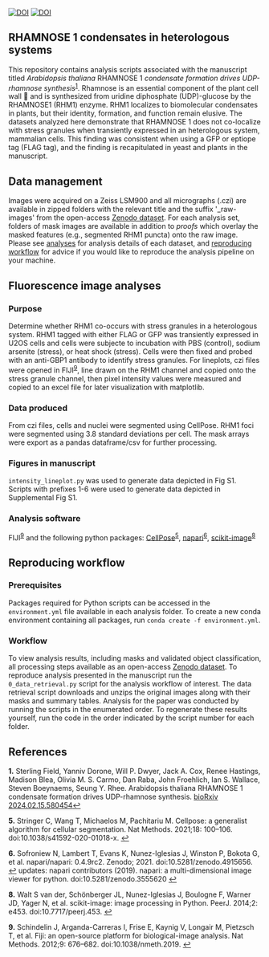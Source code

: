 [![DOI](https://zenodo.org/badge/DOI/10.5281/zenodo.15253472.svg)](https://zenodo.org/record/15253472) [![DOI](https://zenodo.org/badge/DOI/10.5281/zenodo.15255864.svg)](https://zenodo.org/record/15255864)
## RHAMNOSE 1 condensates in heterologous systems 
This repository contains analysis scripts associated with the manuscript titled *Arabidopsis thaliana* RHAMNOSE 1 *condensate formation drives UDP-rhamnose synthesis*<sup id="a1">[1](#f1)</sup>. Rhamnose is an essential component of the plant cell wall :seedling: and is synthesized from uridine diphosphate (UDP)-glucose by the RHAMNOSE1 (RHM1) enzyme. RHM1 localizes to biomolecular condensates in plants, but their identity, formation, and function remain elusive. The datasets analyzed here demonstrate that RHAMNOSE 1 does not co-localize with stress granules when transiently expressed in an heterologous system, mammalian cells. This finding was consistent when using a GFP or eptiope tag (FLAG tag), and the finding is recapitulated in yeast and plants in the manuscript. 

## Data management
Images were acquired on a Zeiss LSM900 and all micrographs (.czi) are available in zipped folders with the relevant title and the suffix '_raw-images' from the open-access [Zenodo dataset](https://zenodo.org/record/15253472). For each analysis set, folders of mask images are available in addition to *proofs* which overlay the masked features (e.g., segmented RHM1 puncta) onto the raw image. Please see [analyses](#f20) for analysis details of each dataset, and [reproducing workflow](#f21) for advice if you would like to reproduce the analysis pipeline on your machine.

## Fluorescence image analyses <b id="f20"></b>
### Purpose
Determine whether RHM1 co-occurs with stress granules in a heterologous system. RHM1 tagged with either FLAG or GFP was transiently expressed in U2OS cells and cells were subjecte to incubation with PBS (control), sodium arsenite (stress), or heat shock (stress). Cells were then fixed and probed with an anti-GBP1 antibody to identify stress granules. For lineplots, czi files were opened in FIJI<sup id="a9">[9](#f9)</sup>, line drawn on the RHM1 channel and copied onto the stress granule channel, then pixel intensity values were measured and copied to an excel file for later visualization with matplotlib.

### Data produced
From czi files, cells and nuclei were segmented using CellPose. RHM1 foci were segmented using 3.8 standard deviations per cell. The mask arrays were export as a pandas dataframe/csv for further processing.

### Figures in manuscript
```intensity_lineplot.py``` was used to generate data depicted in Fig S1.
Scripts with prefixes 1-6 were used to generate data depicted in Supplemental Fig S1. 

### Analysis software
FIJI<sup id="a9">[9](#f9)</sup> and the following python packages: [CellPose](https://www.cellpose.org/)<sup id="a5">[5](#f5)</sup>, [napari](https://napari.org/)<sup id="a6">[6](#f6)</sup>, [scikit-image](https://scikit-image.org/)<sup id="a8">[8](#f8)</sup>

## Reproducing workflow <b id="f21"></b>
### Prerequisites
Packages required for Python scripts can be accessed in the ```environment.yml``` file available in each analysis folder. To create a new conda environment containing all packages, run ```conda create -f environment.yml```. 

### Workflow
To view analysis results, including masks and validated object classification, all processing steps available as an open-access [Zenodo dataset](https://zenodo.org/record/15253472). To reproduce analysis presented in the manuscript run the ```0_data_retrieval.py``` script for the analysis workflow of interest. The data retrieval script downloads and unzips the original images along with their masks and summary tables. Analysis for the paper was conducted by running the scripts in the enumerated order. To regenerate these results yourself, run the code in the order indicated by the script number for each folder.

## References

<b id="f1">1.</b> Sterling Field, Yanniv Dorone, Will P. Dwyer, Jack A. Cox, Renee Hastings, Madison Blea, Olivia M. S. Carmo, Dan Raba, John Froehlich, Ian S. Wallace, Steven Boeynaems, Seung Y. Rhee. Arabidopsis thaliana RHAMNOSE 1 condensate formation drives UDP-rhamnose synthesis. [bioRxiv 2024.02.15.580454](https://www.biorxiv.org/content/10.1101/2024.02.15.580454v1)[↩](#a1)

<b id="f5">5.</b> Stringer C, Wang T, Michaelos M, Pachitariu M. Cellpose: a generalist algorithm for cellular segmentation. Nat Methods. 2021;18: 100–106. doi:10.1038/s41592-020-01018-x. [↩](#a5)

<b id="f6">6.</b> Sofroniew N, Lambert T, Evans K, Nunez-Iglesias J, Winston P, Bokota G, et al. napari/napari: 0.4.9rc2. Zenodo; 2021. doi:10.5281/zenodo.4915656. [↩](#a6)
updates: napari contributors (2019). napari: a multi-dimensional image viewer for python. doi:10.5281/zenodo.3555620 [↩](#a6)

<b id="f8">8.</b> Walt S van der, Schönberger JL, Nunez-Iglesias J, Boulogne F, Warner JD, Yager N, et al. scikit-image: image processing in Python. PeerJ. 2014;2: e453. doi:10.7717/peerj.453. [↩](#a8)

<b id="f9">9.</b> Schindelin J, Arganda-Carreras I, Frise E, Kaynig V, Longair M, Pietzsch T, et al. Fiji: an open-source platform for biological-image analysis. Nat Methods. 2012;9: 676–682. doi:10.1038/nmeth.2019. [↩](#a9)
